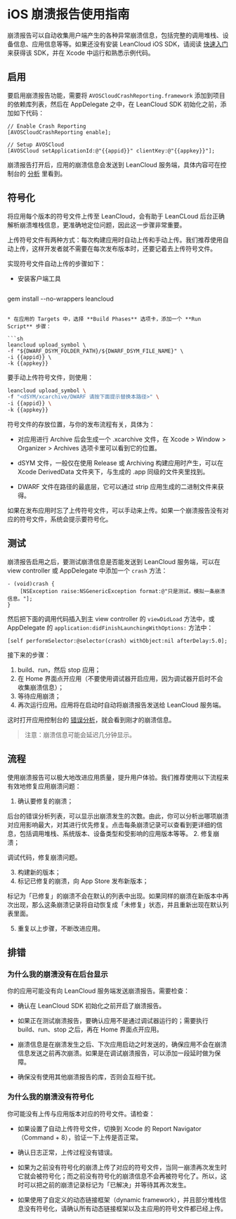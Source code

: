 # iOS 崩溃报告使用指南

崩溃报告可以自动收集用户端产生的各种异常崩溃信息，包括完整的调用堆栈、设备信息、应用信息等等。如果还没有安装 LeanCloud iOS SDK，请阅读 [快速入门](/start.html) 来获得该 SDK，并在 Xcode 中运行和熟悉示例代码。

## 启用

要启用崩溃报告功能，需要将 `AVOSCloudCrashReporting.framework` 添加到项目的依赖库列表，然后在 AppDelegate 之中，在 LeanCloud SDK 初始化之前，添加如下代码：

```objc
// Enable Crash Reporting
[AVOSCloudCrashReporting enable];

// Setup AVOSCloud
[AVOSCloud setApplicationId:@"{{appid}}" clientKey:@"{{appkey}}"];
```
崩溃报告打开后，应用的崩溃信息会发送到 LeanCloud 服务端，具体内容可在控制台的 [分析](/stat.html?appid={{appid}}#/statrealtime) 里看到。

## 符号化

将应用每个版本的符号文件上传至 LeanCloud，会有助于 LeanCLoud 后台正确解析崩溃堆栈信息，更准确地定位问题，因此这一步骤非常重要。

上传符号文件有两种方式：每次构建应用时自动上传和手动上传。我们推荐使用自动上传，这样开发者就不需要在每次发布版本时，还要记着去上传符号文件。

实现符号文件自动上传的步骤如下：

* 安装客户端工具 

  ```sh
gem install --no-wrappers leancloud
  ``` 

* 在应用的 Targets 中，选择 **Build Phases** 选项卡，添加一个 **Run Script** 步骤：

  ```sh
leancloud upload_symbol \
-f "${DWARF_DSYM_FOLDER_PATH}/${DWARF_DSYM_FILE_NAME}" \
-i {{appid}} \
-k {{appkey}}
  ```

要手动上传符号文件，则使用：
```sh
leancloud upload_symbol \
-f "<dSYM/xcarchive/DWARF 请按下面提示替换本路径>" \
-i {{appid}} \
-k {{appkey}}
```

符号文件的存放位置，与你的发布流程有关，具体为：

* 对应用进行 Archive 后会生成一个 .xcarchive 文件，在 Xcode > Window > Organizer > Archives 选项卡里可以看到它的位置。

* dSYM 文件，一般仅在使用 Release 或 Archiving 构建应用时产生，可以在 Xcode DerivedData 文件夹下，与生成的 .app 同级的文件夹里找到。

* DWARF 文件在路径的最底层，它可以通过 strip 应用生成的二进制文件来获得。

如果在发布应用时忘了上传符号文件，可以手动来上传。如果一个崩溃报告没有对应的符号文件，系统会提示要符号化。

## 测试

崩溃报告启用之后，要测试崩溃信息是否能发送到 LeanCloud 服务端，可以在 view controller 或 AppDelegate 中添加一个 `crash` 方法：

```objc
- (void)crash {
    [NSException raise:NSGenericException format:@"只是测试，模拟一条崩溃信息。"];
}
```

然后把下面的调用代码插入到主 view controller 的 `viewDidLoad` 方法中，或 AppDelegate 的 `application:didFinishLaunchingWithOptions:` 方法中：

```objc
[self performSelector:@selector(crash) withObject:nil afterDelay:5.0];
```
接下来的步骤：

1. build、run，然后 stop 应用；
2. 在 Home 界面点开应用（不要使用调试器开启应用，因为调试器开启时不会收集崩溃信息）；
3. 等待应用崩溃；
4. 再次运行应用。应用将在启动时自动将崩溃报告发送给 LeanCloud 服务端。

这时打开应用控制台的 [错误分析](stat.html?appid={{appid}}#/stat/crashreport)，就会看到刚才的崩溃信息。

> 注意：崩溃信息可能会延迟几分钟显示。

## 流程

使用崩溃报告可以极大地改进应用质量，提升用户体验。我们推荐使用以下流程来有效地修复应用崩溃问题：

1. 确认要修复的崩溃；

  后台的错误分析列表，可以显示出崩溃发生的次数。由此，你可以分析出哪项崩溃对应用影响最大，对其进行优先修复。点击每条崩溃记录可以查看到更详细的信息，包括调用堆栈、系统版本、设备类型和受影响的应用版本等等。
2. 修复崩溃；

  调试代码，修复崩溃问题。

3. 构建新的版本；
4. 标记已修复的崩溃，向 App Store 发布新版本；

  标记为「已修复」的崩溃不会在默认的列表中出现。如果同样的崩溃在新版本中再次出现，那么这条崩溃记录将自动恢复成「未修复」状态，并且重新出现在默认列表里面。
  
5. 重复以上步骤，不断改进应用。

## 排错

### 为什么我的崩溃没有在后台显示

  你的应用可能没有向 LeanCloud 服务端发送崩溃报告。需要检查：
  
  * 确认在 LeanCloud SDK 初始化之前开启了崩溃报告。

  * 如果正在测试崩溃报告，要确认应用不是通过调试器运行的；需要执行 build、run、stop 之后，再在 Home 界面点开应用。

  * 崩溃信息是在崩溃发生之后、下次应用启动之时发送的，确保应用不会在崩溃信息发送之前再次崩溃。如果是在调试崩溃报告，可以添加一段延时做为保障。

  * 确保没有使用其他崩溃报告的库，否则会互相干扰。

### 为什么我的崩溃没有符号化

  你可能没有上传与应用版本对应的符号文件。请检查：
  
  * 如果设置了自动上传符号文件，切换到 Xcode 的 Report Navigator（Command + 8），验证一下上传是否正常。

  * 确认日志正常，上传过程没有错误。

  * 如果为之前没有符号化的崩溃上传了对应的符号文件，当同一崩溃再次发生时它就会被符号化；而之前没有符号化的崩溃信息不会再被符号化了。所以，这时可以把之前的崩溃记录标记为「已解决」并等待其再次发生。

  * 如果使用了自定义的动态链接框架（dynamic framework），并且部分堆栈信息没有符号化，请确认所有动态链接框架以及主应用的符号文件都已经上传。
